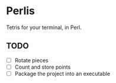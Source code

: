# Perlis

Tetris for your terminal, in Perl.

## TODO
- [ ] Rotate pieces
- [ ] Count and store points
- [ ] Package the project into an executable
